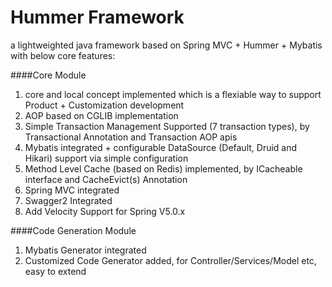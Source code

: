 # Hummer Framework

a lightweighted java framework based on Spring MVC + Hummer + Mybatis with below core features:

####Core Module
1. core and local concept implemented which is a flexiable way to support Product + Customization development
2. AOP based on CGLIB implementation
3. Simple Transaction Management Supported (7 transaction types), by Transactional Annotation and Transaction AOP apis
4. Mybatis integrated + configurable DataSource (Default, Druid and Hikari) support via simple configuration
5. Method Level Cache (based on Redis) implemented, by ICacheable interface and CacheEvict(s) Annotation
6. Spring MVC integrated
7. Swagger2 Integrated
8. Add Velocity Support for Spring V5.0.x

####Code Generation Module
1. Mybatis Generator integrated
2. Customized Code Generator added, for Controller/Services/Model etc, easy to extend 
